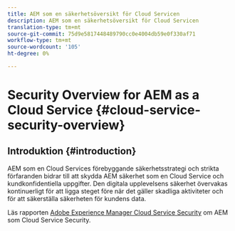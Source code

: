 ```yaml
---
title: AEM som en säkerhetsöversikt för Cloud Servicen
description: AEM som en säkerhetsöversikt för Cloud Servicen
translation-type: tm+mt
source-git-commit: 75d9e5817448489790cc0e4004db59e0f330af71
workflow-type: tm+mt
source-wordcount: '105'
ht-degree: 0%

---
```



# Security Overview for AEM as a Cloud Service {#cloud-service-security-overview}

## Introduktion {#introduction}

AEM som en Cloud Services förebyggande säkerhetsstrategi och strikta förfaranden bidrar till att skydda AEM säkerhet som en Cloud Service och kundkonfidentiella uppgifter. Den digitala upplevelsens säkerhet övervakas kontinuerligt för att ligga steget före när det gäller skadliga aktiviteter och för att säkerställa säkerheten för kundens data.

Läs rapporten [Adobe Experience Manager Cloud Service Security](https://www.adobe.com/content/dam/cc/en/security/pdfs/AEMCloudService_Security_Overview.pdf) om AEM som Cloud Service Security.